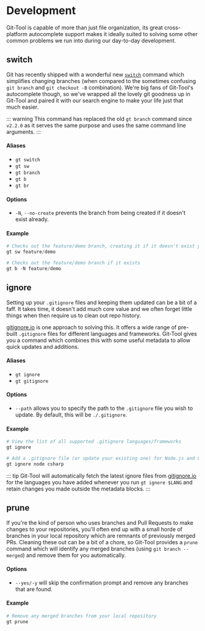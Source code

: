 # Development
Git-Tool is capable of more than just file organization, its great
cross-platform autocomplete support makes it ideally suited to solving
some other common problems we run into during our day-to-day development.

## switch <Badge text="v2.1.16+"/>
Git has recently shipped with a wonderful new [`switch`](https://git-scm.com/docs/git-switch)
command which simplifies changing branches (when compared to the sometimes
confusing `git branch` and `git checkout -B` combination). We're big fans of
Git-Tool's autocomplete though, so we've wrapped all the lovely git goodness
up in Git-Tool and paired it with our search engine to make your life just that
much easier.

::: warning
This command has replaced the old `gt branch` command since `v2.2.0` as it serves the same
purpose and uses the same command line arguments.
:::

#### Aliases
 - `gt switch`
 - `gt sw`
 - `gt branch`
 - `gt b`
 - `gt br`

#### Options
 - `-N`, `--no-create` prevents the branch from being created if it doesn't exist already.

#### Example
``` powershell
# Checks out the feature/demo branch, creating it if it doesn't exist yet
gt sw feature/demo

# Checks out the feature/demo branch if it exists
gt b -N feature/demo
```

## ignore <Badge text="v1.0+"/>
Setting up your `.gitignore` files and keeping them updated can be a bit
of a faff. It takes time, it doesn't add much core value and we often forget
little things when then require us to clean out repo history.

[gitignore.io](https://gitignore.io) is one approach to solving this. It
offers a wide range of pre-built `.gitignore` files for different languages
and frameworks. Git-Tool gives you a command which combines this with
some useful metadata to allow quick updates and additions.

#### Aliases
 - `gt ignore`
 - `gt gitignore`

#### Options
 - `--path` allows you to specify the path to the `.gitignore` file you wish to update. By default, this will be `./.gitignore`.

#### Example
``` powershell
# View the list of all supported .gitignore languages/frameworks
gt ignore

# Add a .gitignore file (or update your existing one) for Node.js and C#
gt ignore node csharp
```

::: tip
Git-Tool will automatically fetch the latest ignore files from [gitignore.io](https://gitignore.io)
for the languages you have added whenever you run `gt ignore $LANG` and retain changes you made outside
the metadata blocks.
:::


## prune <Badge text="v2.3.0+"/>
If you're the kind of person who uses branches and Pull Requests to make changes
to your repositories, you'll often end up with a small horde of branches in your
local repository which are remnants of previously merged PRs. Cleaning these out
can be a bit of a chore, so Git-Tool provides a `prune` command which will identify
any merged branches (using `git branch --merged`) and remove them for you automatically.

#### Options
 - `--yes/-y` will skip the confirmation prompt and remove any branches that are found.

#### Example
``` powershell
# Remove any merged branches from your local repository
gt prune
```